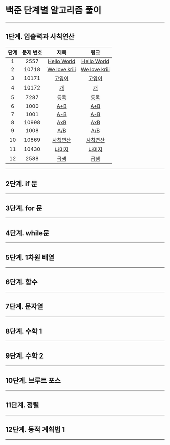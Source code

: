 # 백준 단계별 알고리즘 풀이

------

## 1단계. 입출력과 사칙연산

| 단계 | 문제 번호 |                             제목                             |                           링크                           |
| :--: | :-------: | :----------------------------------------------------------: | :------------------------------------------------------: |
|  1   |   2557    | [Hello World](https://github.com/kimmyungyun/baekjoon_level_algorithm/tree/master/1%EB%8B%A8%EA%B3%84/1%EB%8B%A8%EA%B3%84) |   [Hello World](https://www.acmicpc.net/problem/2557)    |
|  2   |   10718   | [We love kriii](https://github.com/kimmyungyun/baekjoon_level_algorithm/tree/master/1%EB%8B%A8%EA%B3%84/2%EB%8B%A8%EA%B3%84) | [We love kriii](<https://www.acmicpc.net/problem/10718>) |
|  3   |   10171   | [고양이](https://github.com/kimmyungyun/baekjoon_level_algorithm/tree/master/1%EB%8B%A8%EA%B3%84/3%EB%8B%A8%EA%B3%84) |    [고양이](<https://www.acmicpc.net/problem/10171>)     |
|  4   |   10172   | [개](https://github.com/kimmyungyun/baekjoon_level_algorithm/tree/master/1%EB%8B%A8%EA%B3%84/4%EB%8B%A8%EA%B3%84) |      [개](<https://www.acmicpc.net/problem/10172>)       |
|  5   |   7287    | [등록](https://github.com/kimmyungyun/baekjoon_level_algorithm/tree/master/1%EB%8B%A8%EA%B3%84/5%EB%8B%A8%EA%B3%84) |      [등록](<https://www.acmicpc.net/problem/7287>)      |
|  6   |   1000    | [A+B](https://github.com/kimmyungyun/baekjoon_level_algorithm/tree/master/1%EB%8B%A8%EA%B3%84/6%EB%8B%A8%EA%B3%84) |      [A+B](<https://www.acmicpc.net/problem/1000>)       |
|  7   |   1001    | [A-B](https://github.com/kimmyungyun/baekjoon_level_algorithm/tree/master/1%EB%8B%A8%EA%B3%84/7%EB%8B%A8%EA%B3%84) |      [A-B](<https://www.acmicpc.net/problem/1001>)       |
|  8   |   10998   | [AxB](https://github.com/kimmyungyun/baekjoon_level_algorithm/tree/master/1%EB%8B%A8%EA%B3%84/8%EB%8B%A8%EA%B3%84) |      [AxB](<https://www.acmicpc.net/problem/10998>)      |
|  9   |   1008    | [A/B](https://github.com/kimmyungyun/baekjoon_level_algorithm/tree/master/1%EB%8B%A8%EA%B3%84/9%EB%8B%A8%EA%B3%84) |      [A/B](<https://www.acmicpc.net/problem/1008>)       |
|  10  |   10869   | [사칙연산](https://github.com/kimmyungyun/baekjoon_level_algorithm/tree/master/1%EB%8B%A8%EA%B3%84/10%EB%8B%A8%EA%B3%84) |   [사칙연산](<https://www.acmicpc.net/problem/10869>)    |
|  11  |   10430   | [나머지](https://github.com/kimmyungyun/baekjoon_level_algorithm/tree/master/1%EB%8B%A8%EA%B3%84/11%EB%8B%A8%EA%B3%84) |    [나머지](<https://www.acmicpc.net/problem/10430>)     |
|  12  |   2588    | [곱셈](https://github.com/kimmyungyun/baekjoon_level_algorithm/tree/master/1%EB%8B%A8%EA%B3%84/12%EB%8B%A8%EA%B3%84) |      [곱셈](<https://www.acmicpc.net/problem/2588>)      |

------

## 2단계. if 문



------

## 3단계. for 문

------

## 4단계. while문

------

## 5단계. 1차원 배열

------

## 6단계. 함수

------

## 7단계. 문자열

------

## 8단계. 수학 1

------

## 9단계. 수학 2

------

## 10단계. 브루트 포스

------

## 11단계. 정렬

------

## 12단계. 동적 계획법 1

------

